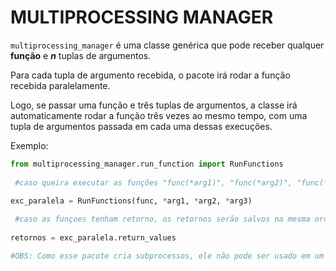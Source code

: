 # MULTIPROCESSING MANAGER

``multiprocessing_manager`` é uma classe genérica que pode receber qualquer __função__ e __*n*__ tuplas de argumentos.

Para cada tupla de argumento recebida, o pacote irá rodar a função recebida paralelamente.

Logo, se passar uma função e três tuplas de argumentos, a classe irá 
automaticamente rodar a função três vezes ao mesmo tempo, com uma tupla de argumentos passada em cada uma dessas
execuções.

Exemplo:

```python
from multiprocessing_manager.run_function import RunFunctions
 
 #caso queira executar as funções "func(*arg1)", "func(*arg2)", "func(*arg3)" paralelamente:
 
exc_paralela = RunFunctions(func, *arg1, *arg2, *arg3)

 #caso as funçoes tenham retorno, os retornos serão salvos na mesma ordem das tuplas de argumentos no atributo:
 
retornos = exc_paralela.return_values

#OBS: Como esse pacote cria subprocessos, ele não pode ser usado em um subprocesso ou dentro de uma execução de si mesmo.
 ```



